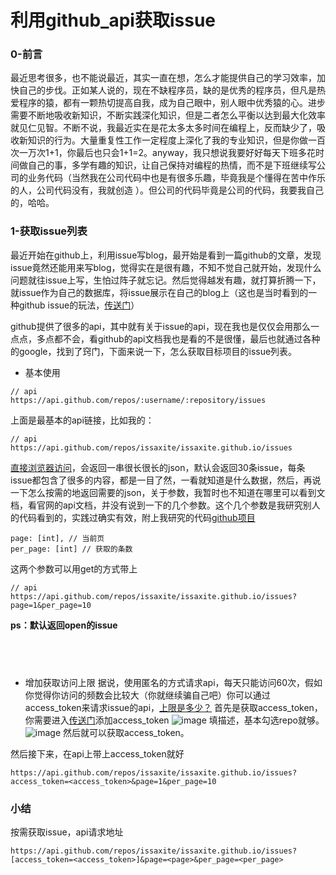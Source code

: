 # 利用github_api获取issue

### 0-前言
最近思考很多，也不能说最近，其实一直在想，怎么才能提供自己的学习效率，加快自己的步伐。正如某人说的，现在不缺程序员，缺的是优秀的程序员，但凡是热爱程序的猿，都有一颗热切提高自我，成为自己眼中，别人眼中优秀猿的心。进步需要不断地吸收新知识，不断实践深化知识，但是二者怎么平衡以达到最大化效率就见仁见智。不断不说，我最近实在是花太多太多时间在编程上，反而缺少了，吸收新知识的行为。大量重复性工作一定程度上深化了我的专业知识，但是你做一百次一万次1+1，你最后也只会1+1=2。anyway，我只想说我要好好每天下班多花时间做自己的事，多学有趣的知识，让自己保持对编程的热情，而不是下班继续写公司的业务代码（当然我在公司代码中也是有很多乐趣，毕竟我是个懂得在苦中作乐的人，公司代码没有，我就创造 ）。但公司的代码毕竟是公司的代码，我要我自己的，哈哈。

### 1-获取issue列表
最近开始在github上，利用issue写blog，最开始是看到一篇github的文章，发现issue竟然还能用来写blog，觉得实在是很有趣，不知不觉自己就开始，发现什么问题就往issue上写，生怕过阵子就忘记。然后觉得越发有趣，就打算折腾一下，就issue作为自己的数据库，将issue展示在自己的blog上（这也是当时看到的一种github issue的玩法，[传送门](https://github.com/eyasliu/blog/issues/2)）

github提供了很多的api，其中就有关于issue的api，现在我也是仅仅会用那么一点点，多点都不会，看github的api文档我也是看的不是很懂，最后也就通过各种的google，找到了窍门，下面来说一下，怎么获取目标项目的issue列表。
- 基本使用
```
// api
https://api.github.com/repos/:username/:repository/issues
```
上面是最基本的api链接，比如我的：
```
// api
https://api.github.com/repos/issaxite/issaxite.github.io/issues
```
[直接浏览器访问](https://api.github.com/repos/issaxite/issaxite.github.io/issues)，会返回一串很长很长的json，默认会返回30条issue，每条issue都包含了很多的内容，都是一目了然，一看就知道是什么数据，然后，再说一下怎么按需的地返回需要的json，关于参数，我暂时也不知道在哪里可以看到文档，看官网的api文档，并没有说到一下的几个参数。这个几个参数是我研究别人的代码看到的，实践过确实有效，附上我研究的代码[github项目](https://github.com/wuhaoworld/wuhaoworld.github.com/blob/master/app.js)
```
page: [int], // 当前页
per_page: [int] // 获取的条数
```
这两个参数可以用get的方式带上
```
// api
https://api.github.com/repos/issaxite/issaxite.github.io/issues?page=1&per_page=10
```
**ps：默认返回open的issue**

&nbsp;
-----

- 增加获取访问上限
据说，使用匿名的方式请求api，每天只能访问60次，假如你觉得你访问的频数会比较大（你就继续骗自己吧）你可以通过access_token来请求issue的api，[上限是多少？](#)
首先是获取access_token，你需要进入[传送门](https://github.com/settings/tokens)添加access_token
![image](https://user-images.githubusercontent.com/25907273/32739879-bf39d1d6-c866-11e7-99c8-b49518d96e21.png)
填描述，基本勾选repo就够。
![image](https://user-images.githubusercontent.com/25907273/32739912-dd09ae7a-c866-11e7-9966-d36ca270c37a.png)
然后就可以获取access_token。

然后接下来，在api上带上access_token就好
```
https://api.github.com/repos/issaxite/issaxite.github.io/issues?access_token=<access_token>&page=1&per_page=10
```

### 小结
按需获取issue，api请求地址
```
https://api.github.com/repos/issaxite/issaxite.github.io/issues?[access_token=<access_token>]&page=<page>&per_page=<per_page>

```
